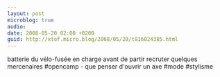 ```yaml
---
layout: post
microblog: true
audio: 
date: 2008-05-20 02:00 +0200
guid: http://xtof.micro.blog/2008/05/20/t816024385.html
---
```

batterie du vélo-fusée en charge avant de partir recruter quelques mercenaires #opencamp - que penser d'ouvrir un axe #mode #stylisme
